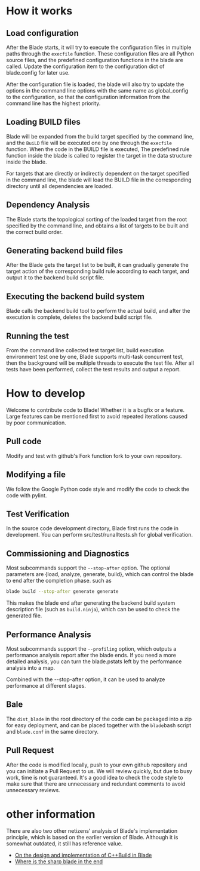 # How it works

## Load configuration
After the Blade starts, it will try to execute the configuration files in multiple paths through the `execfile` function. These configuration files are all Python source files, and the predefined configuration functions in the blade are called.
Update the configuration item to the configuration dict of blade.config for later use.

After the configuration file is loaded, the blade will also try to update the options in the command line options with the same name as global_config to the configuration, so that the configuration information from the command line has the highest priority.

## Loading BUILD files
Blade will be expanded from the build target specified by the command line, and the `BuiLD` file will be executed one by one through the `execfile` function. When the code in the BUILD file is executed,
The predefined rule function inside the blade is called to register the target in the data structure inside the blade.

For targets that are directly or indirectly dependent on the target specified in the command line, the blade will load the BUILD file in the corresponding directory until all dependencies are loaded.

## Dependency Analysis
The Blade starts the topological sorting of the loaded target from the root specified by the command line, and obtains a list of targets to be built and the correct build order.

## Generating backend build files
After the Blade gets the target list to be built, it can gradually generate the target action of the corresponding build rule according to each target, and output it to the backend build script file.

## Executing the backend build system
Blade calls the backend build tool to perform the actual build, and after the execution is complete, deletes the backend build script file.

## Running the test
From the command line collected test target list, build execution environment test one by one, Blade supports multi-task concurrent test, then the background will be multiple threads to execute the test file.
After all tests have been performed, collect the test results and output a report.

# How to develop
Welcome to contribute code to Blade! Whether it is a bugfix or a feature. Large features can be mentioned first to avoid repeated iterations caused by poor communication.

## Pull code
Modify and test with github's Fork function fork to your own repository.

## Modifying a file
We follow the Google Python code style and modify the code to check the code with pylint.

## Test Verification
In the source code development directory, Blade first runs the code in development. You can perform src/test/runalltests.sh for global verification.

## Commissioning and Diagnostics

Most subcommands support the `--stop-after` option. The optional parameters are {load, analyze, generate, build}, which can control the blade to end after the completion phase. such as
```bash
blade build --stop-after generate generate
```
This makes the blade end after generating the backend build system description file (such as `build.ninja`), which can be used to check the generated file.

## Performance Analysis
Most subcommands support the `--profiling` option, which outputs a performance analysis report after the blade ends. If you need a more detailed analysis, you can turn the blade.pstats left by the performance analysis into a map.

Combined with the --stop-after option, it can be used to analyze performance at different stages.


## Bale
The `dist_blade` in the root directory of the code can be packaged into a zip for easy deployment, and can be placed together with the `blade`bash script and `blade.conf` in the same directory.

## Pull Request
After the code is modified locally, push to your own github repository and you can initiate a Pull Request to us. We will review quickly, but due to busy work, time is not guaranteed.
It's a good idea to check the code style to make sure that there are unnecessary and redundant comments to avoid unnecessary reviews.

# other information
There are also two other netizens' analysis of Blade's implementation principle, which is based on the earlier version of Blade. Although it is somewhat outdated, it still has reference value.
* [On the design and implementation of C++Build in Blade](https://tsgsz.github.io/2013/11/01/2013-11-01-thinking-in-design-of-blade-cpp-build/)
* [Where is the sharp blade in the end](http://blog.sina.com.cn/s/blog_4af176450101bg69.html)
